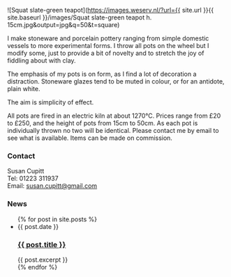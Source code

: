---
---

![Squat slate-green teapot](https://images.weserv.nl/?url={{ site.url }}{{ site.baseurl }}/images/Squat slate-green teapot h. 15cm.jpg&amp;output=jpg&amp;q=50&amp;t=square)

I make stoneware and porcelain pottery ranging from simple domestic vessels to more
experimental forms. I throw all pots on the wheel but I modify some, just to provide a bit of 
novelty and to stretch the joy of fiddling about with clay. 

The emphasis of my pots is on form, as I find a lot of decoration a distraction. Stoneware 
glazes tend to be muted in colour, or for an antidote, plain white. 

The aim is simplicity of effect.

All pots are fired in an electric kiln at about 1270°C. Prices
range from £20 to £250, and the height of pots from 15cm to 50cm. As
each pot is individually thrown no two will be identical. Please contact
me by email to see what is available. Items can be made on commission.

### Contact

Susan Cupitt<br/>
Tel: 01223 311937<br/>
Email: [susan.cupitt@gmail.com](mailto:susan.cupitt@gmail.com)

### News

<ul class="blog-index">
  {% for post in site.posts %}
    <li>
      <span class="date">{{ post.date }}</span>
      <h3><a href="{{ site.baseurl }}{{ post.url }}">{{ post.title }}</a></h3>
      {{ post.excerpt }}
    </li>
  {% endfor %}
</ul>
